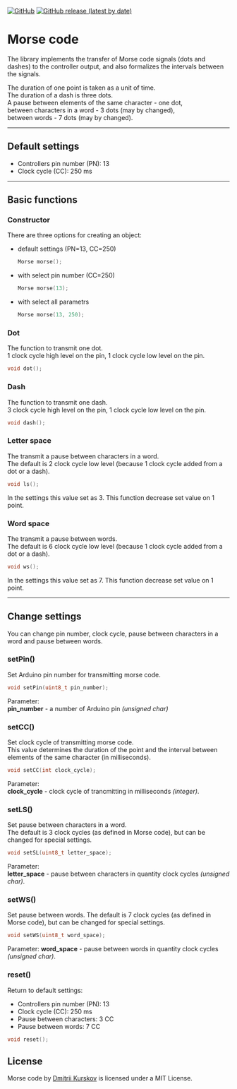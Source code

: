 [![GitHub](https://img.shields.io/github/license/kurskov/Arduino-MorseCode)](https://github.com/kurskov/Arduino-MorseCode/blob/main/LICENSE)
[![GitHub release (latest by date)](https://img.shields.io/github/v/release/kurskov/Arduino-MorseCode)](https://github.com/kurskov/Arduino-MorseCode/releases/latest)

# Morse code

The library implements the transfer of Morse code signals (dots and dashes) to the controller output, and also formalizes the intervals between the signals.

The duration of one point is taken as a unit of time.  
The duration of a dash is three dots.  
A pause between elements of the same character - one dot,  
between characters in a word - 3 dots (may by changed),  
between words - 7 dots (may by changed).  

---
## Default settings

* Controllers pin number (PN): 13
* Clock cycle (CC): 250 ms

---
## Basic functions

### Constructor

There are three options for creating an object:
* default settings (PN=13, CC=250)
  ```c++
  Morse morse();
  ```
* with select pin number (CC=250)
  ```c++
  Morse morse(13);
  ```
* with select all parametrs
  ```c++
  Morse morse(13, 250);
  ```

### Dot

The function to transmit one dot.  
1 clock cycle high level on the pin, 1 clock cycle low level on the pin.
```c++
void dot();
```

### Dash

The function to transmit one dash.  
3 clock cycle high level on the pin, 1 clock cycle low level on the pin.

```c++
void dash();
```

### Letter space

The transmit a pause between characters in a word.  
The default is 2 clock cycle low level (because 1 clock cycle added from a dot or a dash).
```c++
void ls();
```
In the settings this value set as 3. This function decrease set value on 1 point.

### Word space

The transmit a pause between words.  
The default is 6 clock cycle low level (because 1 clock cycle added from a dot or a dash).
```c++
void ws();
```
In the settings this value set as 7. This function decrease set value on 1 point.

---
## Change settings

You can change pin number, clock cycle, pause between characters in a word and pause between words.

### setPin()

Set Arduino pin number for transmitting morse code.
```c++
void setPin(uint8_t pin_number);
```
Parameter:  
**pin_number** - a number of Arduino pin *(unsigned char)*

### setCC()

Set clock cycle of transmitting morse code.  
This value determines the duration of the point and the interval between elements of the same character (in milliseconds).
```c++
void setCC(int clock_cycle);
```
Parameter:  
**clock_cycle** - clock cycle of trancmitting in milliseconds *(integer)*.

### setLS()

Set pause between characters in a word.  
The default is 3 clock cycles (as defined in Morse code), but can be changed for special settings.
```c++
void setSL(uint8_t letter_space);
```
Parameter:  
**letter_space** - pause between characters in quantity clock cycles *(unsigned char)*.

### setWS()

Set pause between words.
The default is 7 clock cycles (as defined in Morse code), but can be changed for special settings.
```c++
void setWS(uint8_t word_space);
```
Parameter:
**word_space** - pause between words in quantity clock cycles *(unsigned char)*.

### reset()

Return to default settings:
* Controllers pin number (PN): 13
* Clock cycle (CC): 250 ms
* Pause between characters: 3 CC
* Pause between words: 7 CC
```c++
void reset();
```

## License
Morse code by [Dmitrii Kurskov](https://kurskov.ru) is licensed under a MIT License.
